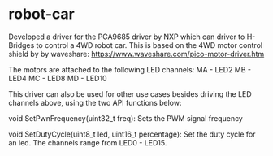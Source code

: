 # robot-car

Developed a driver for the PCA9685 driver by NXP which can driver to H-Bridges to control a 4WD robot car. This is based on the 4WD motor control shield by
by waveshare: https://www.waveshare.com/pico-motor-driver.htm

The motors are attached to the following LED channels:
MA - LED2
MB - LED4
MC - LED8
MD - LED10

This driver can also be used for other use cases besides driving the LED channels above, using the two API functions below:

void SetPwnFrequency(uint32_t freq):
Sets the PWM signal frequency

void SetDutyCycle(uint8_t led, uint16_t percentage):
Set the duty cycle for an led. The channels range from LED0 - LED15.

